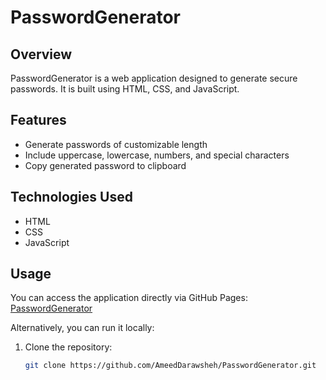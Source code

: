 # PasswordGenerator

## Overview
PasswordGenerator is a web application designed to generate secure passwords. It is built using HTML, CSS, and JavaScript.

## Features
- Generate passwords of customizable length
- Include uppercase, lowercase, numbers, and special characters
- Copy generated password to clipboard

## Technologies Used
- HTML
- CSS
- JavaScript

## Usage
You can access the application directly via GitHub Pages:
[PasswordGenerator](https://AmeedDarawsheh.github.io/PasswordGenerator/)

Alternatively, you can run it locally:
1. Clone the repository:
   ```sh
   git clone https://github.com/AmeedDarawsheh/PasswordGenerator.git
